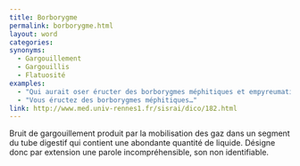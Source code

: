 ```yaml
---
title: Borborygme
permalink: borborygme.html
layout: word
categories:
synonyms:
  - Gargouillement
  - Gargouillis
  - Flatuosité
examples:
  - "Qui aurait oser éructer des borborygmes méphitiques et empyreumatiques ? [À quelqu'un qui émettrait un son plus ou moins audible ou qui aurait quelques gargouillis…]"
  - "Vous éructez des borborygmes méphitiques…"
link: http://www.med.univ-rennes1.fr/sisrai/dico/182.html
---
```


Bruit de gargouillement produit par la mobilisation des gaz dans un segment du tube digestif qui contient une abondante quantité de liquide. Désigne donc par extension une parole incompréhensible, son non identifiable.

